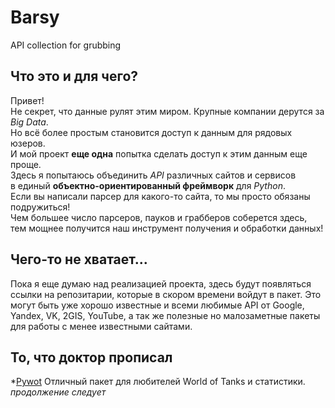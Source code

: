 # Barsy
API collection for grubbing

## Что это и для чего?
Привет!<br>
Не секрет, что данные рулят этим миром. Крупные компании дерутся за <i>Big Data</i>. <br>
Но всё более простым становится доступ к данным для рядовых юзеров. <br>
И мой проект <b>еще одна</b> попытка сделать доступ к этим данным еще проще. <br>
Здесь я попытаюсь объединить <i>API</i> различных сайтов и сервисов <br>
в единый <b>объектно-ориентированный фреймворк</b> для <i>Python</i>. <br>
Если вы написали парсер для какого-то сайта, то мы просто обязаны подружиться!<br>
Чем большее число парсеров, пауков и грабберов соберется здесь, <br>
тем мощнее получится наш инструмент получения и обработки данных!<br>

## Чего-то не хватает...

Пока я еще думаю над реализацией проекта, здесь будут появляться ссылки на репозитарии,
которые в скором времени войдут в пакет. Это могут быть уже хорошо известные и всеми любимые
API от Google, Yandex, VK, 2GIS, YouTube, а так же полезные но малозаметные пакеты для
работы с менее известными сайтами.

## То, что доктор прописал

*[Pywot](https://github.com/mattselph/pywot)
Отличный пакет для любителей World of Tanks и статистики.
<i>продолжение следует</i>


